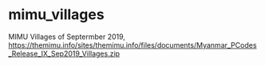 # mimu_villages
MIMU Villages of Septermber 2019, 
https://themimu.info/sites/themimu.info/files/documents/Myanmar_PCodes_Release_IX_Sep2019_Villages.zip

